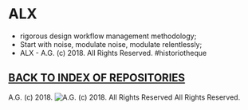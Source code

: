 # ALX
* rigorous design workflow management methodology;
* Start with noise, modulate noise, modulate relentlessly;
* ALX - A.G. (c) 2018. All Rights Reserved. #historiotheque

## [BACK TO INDEX OF REPOSITORIES](https://github.com/antiface/Index)

A.G. (c) 2018. ![A.G. (c) 2018. All Rights Reserved](https://historiotheque.files.wordpress.com/2016/12/ag_signature_official_2017_50px_cropped_pink.jpg) All Rights Reserved.
